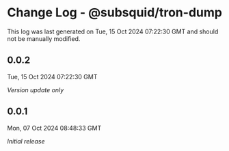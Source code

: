 # Change Log - @subsquid/tron-dump

This log was last generated on Tue, 15 Oct 2024 07:22:30 GMT and should not be manually modified.

## 0.0.2
Tue, 15 Oct 2024 07:22:30 GMT

_Version update only_

## 0.0.1
Mon, 07 Oct 2024 08:48:33 GMT

_Initial release_

